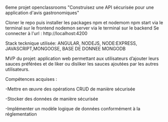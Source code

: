 6eme projet openclassrooms "Construisez une API sécurisée pour une application d'avis gastronomiques"

Cloner le repo puis installer les packages npm et nodemom
npm start via le terminal sur le frontend
nodemon server via le terminal sur le backend
Se connecter à l'url : http://localhost:4200

Stack tecknique utilisée: ANGULAR, NODEJS, NODE:EXPRESS, JAVASCRIPT,MONGOOSE, BASE DE DONNEE MONGODB

MVP du projet: application web permettant aux utilisateurs d’ajouter leurs sauces préférées 
et de liker ou disliker les sauces ajoutées par les autres utilisateurs.

Compétences acquises :

-Mettre en œuvre des opérations CRUD de manière sécurisée

-Stocker des données de manière sécurisée

-Implémenter un modèle logique de données conformément à la réglementation
